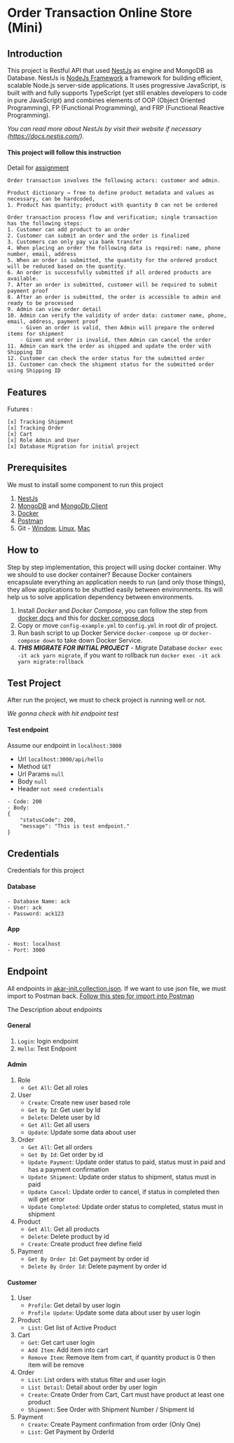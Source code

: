 # Order Transaction Online Store (Mini)

## Introduction
This project is Restful API that used [NestJs](https://docs.nestjs.com/) as engine and MongoDB as Database. NestJs is [NodeJs Framework](https://nodejs.org/en/) a framework for building efficient, scalable Node.js server-side applications. It uses progressive JavaScript, is built with and fully supports TypeScript (yet still enables developers to code in pure JavaScript) and combines elements of OOP (Object Oriented Programming), FP (Functional Programming), and FRP (Functional Reactive Programming). <br>

*You can read more about NestJs by visit their website if necessary (https://docs.nestjs.com/).*

#### This project will follow this instruction
Detail for [assignment](assignment.docx)
```
Order transaction involves the following actors: customer and admin.

Product dictionary → free to define product metadata and values as necessary, can be hardcoded,
1. Product has quantity; product with quantity 0 can not be ordered

Order transaction process flow and verification; single transaction has the following steps:
1. Customer can add product to an order
2. Customer can submit an order and the order is finalized
3. Customers can only pay via bank transfer
4. When placing an order the following data is required: name, phone number, email, address
5. When an order is submitted, the quantity for the ordered product will be reduced based on the quantity.
6. An order is successfully submitted if all ordered products are available.
7. After an order is submitted, customer will be required to submit payment proof
8. After an order is submitted, the order is accessible to admin and ready to be processed
9. Admin can view order detail
10. Admin can verify the validity of order data: customer name, phone, email, address, payment proof
	- Given an order is valid, then Admin will prepare the ordered items for shipment
	- Given and order is invalid, then Admin can cancel the order
11. Admin can mark the order as shipped and update the order with Shipping ID
12. Customer can check the order status for the submitted order
13. Customer can check the shipment status for the submitted order using Shipping ID
```

## Features
Futures :
```
[x] Tracking Shipment
[x] Tracking Order
[x] Cart
[x] Role Admin and User
[x] Database Migration for initial project
```
## Prerequisites
We must to install some component to run this project
1. [NestJs](https://docs.nestjs.com/)
2. [MongoDB](https://docs.mongodb.com/) and [MongoDb Client](https://robomongo.org/)
3. [Docker](https://docs.docker.com/)
4. [Postman](https://www.postman.com/)
5. Git - [Window](https://git-scm.com/downloads), [Linux](https://git-scm.com/download/linux), [Mac](https://www.atlassian.com/git/tutorials/install-git)


## How to
Step by step implementation, this project will using docker container. Why we should to use docker container? Because Docker containers encapsulate everything an application needs to run (and only those things), they allow applications to be shuttled easily between environments. Its will help us to solve application dependency between environments.
1. Install *Docker* and *Docker Compose*, you can follow the step from [docker docs](https://docs.docker.com/get-docker/) and this for [docker compose docs](https://docs.docker.com/compose/install/)
2. Copy or move `config-example.yml` to `config.yml` in root dir of project.
3. Run bash script to up Docker Service `docker-compose up` or `docker-compose down` to take down Docker Service.
4.  _**THIS MIGRATE FOR INITIAL PROJECT**_ - Migrate Database `docker exec -it ack yarn migrate`, if you want to rollback run `docker exec -it ack yarn migrate:rollback`

## Test Project
After run the project, we must to check project is running well or not. 

*We gonna check with hit endpoint test*

#### Test endpoint
Assume our endpoint in `localhost:3000`
- Url `localhost:3000/api/hello`
- Method `GET`
- Url Params `null`
- Body `null`
- Header `not need credentials`
```
- Code: 200
- Body: 
{
	"statusCode": 200,
	"message": "This is test endpoint."
}
```

## Credentials
Credentials for this project
#### Database
```
- Database Name: ack
- User: ack
- Password: ack123
```
#### App
```
- Host: localhost
- Port: 3000
```
## Endpoint
All endpoints in [akar-init.collection.json](akar-init.collection.json). If we want to use json file, we must import to Postman back. [Follow this step for import into Postman](https://learning.postman.com/docs/getting-started/importing-and-exporting-data/)

The Description about endpoints
#### General
1. `Login`: login endpoint
2. `Hello`: Test Endpoint
#### Admin
1. Role
	- `Get All`: Get all roles
1. User
	- `Create`: Create new user based role
	- `Get By Id`: Get user by Id
	- `Delete`: Delete user by Id
	- `Get All`: Get all users
	- `Update`: Update some data about user
2. Order
	- `Get All`: Get all orders
	- `Get By Id`: Get order by id
	- `Update Payment`: Update order status to paid, status must in paid and has a payment confirmation
	- `Update Shipment`: Update order status to shipment, status must in paid
	- `Update Cancel`: Update order to cancel, if status in completed then will get error
	- `Update Completed`: Update order status to completed, status must in shipment
3. Product
	- `Get All`: Get all products
	- `Delete`: Delete product by id
	- `Create`: Create product free define field
4. Payment
	- `Get By Order Id`: Get payment by order id
	- `Delete By Order Id`: Delete payment by order id

#### Customer
1. User
	- `Profile`: Get detail by user login
	- `Profile Update`: Update some data about user by user login
2. Product
	- `List`: Get list of Active Product
3. Cart
	- `Get`: Get cart user login
	- `Add Item`: Add item into cart
	- `Remove Item`: Remove item from cart, if quantity product is 0 then item will be remove
4. Order
	- `List`: List orders with status filter and user login
	- `List Detail`: Detail about order by user login
	- `Create`: Create Order from Cart, Cart must have product at least one product
	- `Shipment`: See Order with Shipment Number / Shipment Id
5. Payment 
	- `Create`: Create Payment confirmation from order (Only One)
	- `List`: Get Payment by OrderId
